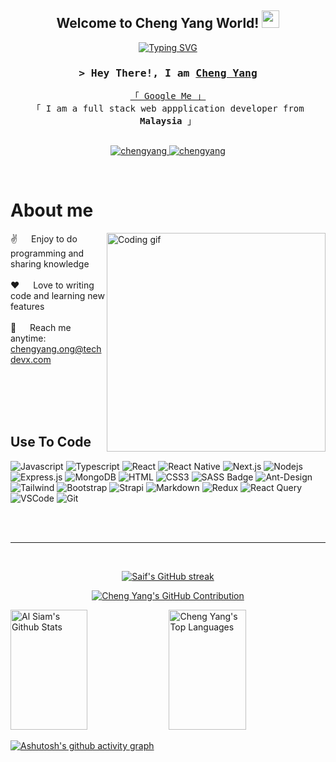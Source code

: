 
<h2 align="center">
  Welcome to Cheng Yang World!
  <img src="https://media.giphy.com/media/hvRJCLFzcasrR4ia7z/giphy.gif" width="28">
</h2>


<p align="center">
  <a target="_blank" href="https://chengyangong.com"><img src="https://readme-typing-svg.herokuapp.com?font=Fira+Code&size=25&pause=1000&center=true&width=435&lines=I+am+Ong+Cheng+Yang;Self+Taught+Programmer;Full+Stack+Developer;Bring+dreams+to+life;3+Years+of+Experiences" alt="Typing SVG" /></a>
</p>



<!-- Intro  -->
<h3 align="center">
        <samp>&gt; Hey There!, I am
                <b><a target="_blank" href="https://chengyangong.com/">Cheng Yang</a></b>
        </samp>
</h3>


<p align="center"> 
  <samp>
    <a target="_blank" href="https://www.google.com/search?q=cheng+yang+ong">「 Google Me 」</a>
    <br>
    「 I am a full stack web appplication developer from <b>Malaysia</b> 」
    <br>
    <br>
  </samp>
</p>

<p align="center">
 <a href="https://chengyangong.com" target="blank">
  <img src="https://img.shields.io/badge/Website-DC143C?style=for-the-badge&logo=medium&logoColor=white" alt="chengyang" />
 </a>
 <a href="https://www.linkedin.com/in/chengyangong" target="_blank">
  <img src="https://img.shields.io/badge/LinkedIn-0077B5?style=for-the-badge&logo=linkedin&logoColor=white" alt="chengyang"/>
 </a>
  </a> 
</p>
<br />

<!-- About Section -->
 # About me
 
<p>
 <img align="right" width="350" src="/assets/programmer.gif" alt="Coding gif" />
  
 ✌️ &emsp; Enjoy to do programming and sharing knowledge <br/><br/>
 ❤️ &emsp; Love to writing code and learning new features<br/><br/>
 📧 &emsp; Reach me anytime: chengyang.ong@techdevx.com<br/><br/>


</p>

<br/>
<br/>
<br/>

## Use To Code

![Javascript](https://img.shields.io/badge/Javascript-F0DB4F?style=for-the-badge&labelColor=black&logo=javascript&logoColor=F0DB4F)
![Typescript](https://img.shields.io/badge/Typescript-007acc?style=for-the-badge&labelColor=black&logo=typescript&logoColor=007acc)
![React](https://img.shields.io/badge/-React-61DBFB?style=for-the-badge&labelColor=black&logo=react&logoColor=61DBFB)
![React Native](https://img.shields.io/badge/React_Native-20232A?style=for-the-badge&logo=react&logoColor=61DAFB)
![Next.js](https://img.shields.io/badge/next.js-000000?style=for-the-badge&logo=nextdotjs&logoColor=white)
![Nodejs](https://img.shields.io/badge/Nodejs-3C873A?style=for-the-badge&labelColor=black&logo=node.js&logoColor=3C873A)
![Express.js](https://img.shields.io/badge/Express.js-000000?style=for-the-badge&logo=express&logoColor=white)
![MongoDB](https://img.shields.io/badge/MongoDB-4EA94B?style=for-the-badge&logo=mongodb&logoColor=white)
![HTML](https://img.shields.io/badge/HTML5-E34F26?style=for-the-badge&logo=html5&logoColor=white)
![CSS3](https://img.shields.io/badge/CSS3-1572B6?style=for-the-badge&logo=css3&logoColor=white)
![SASS Badge](https://img.shields.io/badge/Sass-CC6699?style=for-the-badge&logo=sass&logoColor=white)
![Ant-Design](https://img.shields.io/badge/AntDesign-0170FE?style=for-the-badge&logo=antdesign&logoColor=white)
![Tailwind](https://img.shields.io/badge/Tailwind_CSS-092749?style=for-the-badge&logo=tailwindcss&logoColor=06B6D4&labelColor=000000)
![Bootstrap](https://img.shields.io/badge/Bootstrap-563D7C?style=for-the-badge&logo=bootstrap&logoColor=white)
![Strapi](https://img.shields.io/badge/strapi-2E7EEA?style=for-the-badge&logo=strapi&logoColor=white)
![Markdown](https://img.shields.io/badge/Markdown-000000?style=for-the-badge&logo=markdown&logoColor=white)
![Redux](https://img.shields.io/badge/Redux-593D88?style=for-the-badge&logo=redux&logoColor=white)
![React Query](https://img.shields.io/badge/-React_Query-FF4154?style=for-the-badge&logo=react%20query&logoColor=white)
![VSCode](https://img.shields.io/badge/Visual_Studio-0078d7?style=for-the-badge&logo=visual%20studio&logoColor=white)
![Git](https://img.shields.io/badge/Git-F05032?style=for-the-badge&logo=git&logoColor=white)

<br/>

<br/>
<hr/>
<br/>

<p align="center">
  <a href="https://github.com/chengyang9966">
    <img src="https://github-readme-streak-stats.herokuapp.com/?user=chengyang9966&theme=radical&border=7F3FBF&background=0D1117" alt="Saif's GitHub streak"/>
  </a>
</p>

<p align="center">
  <a href="https://github.com/chengyang9966">
    <img src="https://github-profile-summary-cards.vercel.app/api/cards/profile-details?username=chengyang9966&theme=radical" alt="Cheng Yang's GitHub Contribution"/>
  </a>
</p>

<a> 
    <a href="https://github.com/chengyang9966"><img alt="Al Siam's Github Stats" src="https://denvercoder1-github-readme-stats.vercel.app/api?username=chengyang9966&show_icons=true&count_private=true&theme=react&border_color=7F3FBF&bg_color=0D1117&title_color=F85D7F&icon_color=F8D866" height="192px" width="49.5%"/></a>
  <a href="https://github.com/chengyang9966"><img alt="Cheng Yang's Top Languages" src="https://denvercoder1-github-readme-stats.vercel.app/api/top-langs/?username=chengyang9966&langs_count=8&layout=compact&theme=react&border_color=7F3FBF&bg_color=0D1117&title_color=F85D7F&icon_color=F8D866" height="192px" width="49.5%"/></a>
  <br/>
</a>


[![Ashutosh's github activity graph](https://github-readme-activity-graph.vercel.app/graph?username=chengyang9966&bg_color=0D1117&color=F85D7F&line=F8D866&point=F85D7F&area=true&hide_border=true)](https://github.com/ashutosh00710/github-readme-activity-graph)
